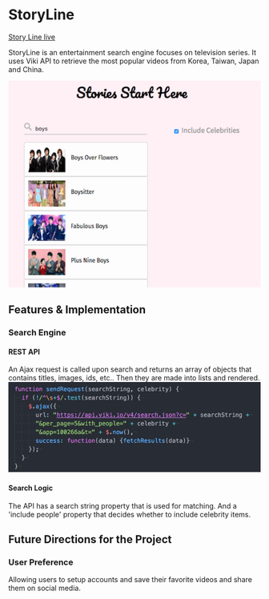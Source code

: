 # StoryLine

[Story Line live][link]

[link]: http://henryhsu.life/StoryLine/

StoryLine is an entertainment search engine focuses on television series.
It uses Viki API to retrieve the most popular videos from Korea, Taiwan, Japan
and China.

![demo](docs/storyline_demo.png)

## Features & Implementation

### Search Engine

#### REST API
  An Ajax request is called upon search and returns an array of objects
  that contains titles, images, ids, etc.. Then they are made into lists
  and rendered.
  ![demo2](docs/api_demo.png)
#### Search Logic
  The API has a search string property that is used for matching. And a
  'include people' property that decides whether to include celebrity items.
## Future Directions for the Project

### User Preference
  Allowing users to setup accounts and save their favorite videos and
  share them on social media.
